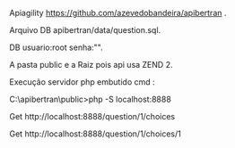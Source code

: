 Apiagility https://github.com/azevedobandeira/apibertran .

Arquivo DB apibertran/data/question.sql. 

 DB   usuario:root     senha:"".

A pasta public e a Raiz  pois api usa ZEND 2.

Execução servidor php embutido cmd :

C:\apibertran\public>php -S localhost:8888

Get
http://localhost:8888/question/1/choices

Get
http://localhost:8888/question/1/choices/1